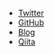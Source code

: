 * [Twitter](https://twitter.com/kamocyc)
* [GitHub](https://github.com/kamocyc)
* [Blog](https://kamocyc.hatenablog.com/)
* [Qiita](https://qiita.com/Kamo123)

<!--
## Products

* [Rep RSS](https://github.com/kamocyc/kamocyc/blob/master/rep-rss.md)
* [vscode-quick-note-searcher](https://github.com/kamocyc/vscode-quick-note-searcher)

## Programming Languages

* JavaScript / TypeScript
  * Web開発 (Express, React)
* PHP
  * Webバックエンド開発 (Laravelなど)
* C#
  * デスクトップアプリ開発
* SQL
  * MySQL, PostgreSQL, SQLServer, MS Access
* VBA
  * MS Excel, MS Accessでのツール開発
* C / C++
  * 競技プログラミング ([atcoder](https://atcoder.jp/users/kamocyc))
* OCaml
  * コンパイラのプリプロセッサの開発
* Python
  * 授業でのアルゴリズムの実装など
* その他、軽く触れたもの
  * Haskell
  * Rust
  * Go
  * Scala (Play Framework)
  * Ruby (Rails)

## Interests

* 型理論
* 静的解析
* Webアプリケーション開発

Here are some ideas to get you started:

- 🔭 I’m currently working on ...
- 🌱 I’m currently learning ...
- 👯 I’m looking to collaborate on ...
- 🤔 I’m looking for help with ...
- 💬 Ask me about ...
- 📫 How to reach me: ...
- 😄 Pronouns: ...
- ⚡ Fun fact: ...
-->
